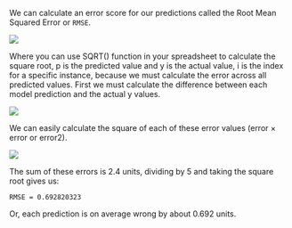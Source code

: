 We can calculate an error score for our predictions called the Root Mean Squared Error or `RMSE`.

![](https://github.com/fenago/katacoda-scenarios/raw/master/master-machine-learning-algorithms/master-machine-learning-algorithms-02/steps/10/1.JPG)

Where you can use SQRT() function in your spreadsheet to calculate the square root, p is the
predicted value and y is the actual value, i is the index for a specific instance, because we must
calculate the error across all predicted values. First we must calculate the difference between
each model prediction and the actual y values.

![](https://github.com/fenago/katacoda-scenarios/raw/master/master-machine-learning-algorithms/master-machine-learning-algorithms-02/steps/10/2.JPG)

We can easily calculate the square of each of these error values (error × error or error2).

![](https://github.com/fenago/katacoda-scenarios/raw/master/master-machine-learning-algorithms/master-machine-learning-algorithms-02/steps/10/3.JPG)

The sum of these errors is 2.4 units, dividing by 5 and taking the square root gives us:

```
RMSE = 0.692820323
```

Or, each prediction is on average wrong by about 0.692 units.
